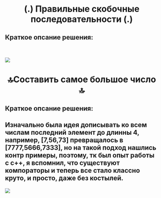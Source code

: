 <h1 align="center"> (.) Правильные скобочные последовательности (.) </h1>
<h2>Краткое опсание решения:<h2>
<br>
<image src = "1.jpg"></image>

<h1 align="center"> 🔝Составить самое большое число 🔝 </h1>
<h2>Краткое опсание решения:<h2> 
Изначально была идея дописывать ко всем числам последний элемент до длинны 4, например, [7,56,73] превращалось в [7777,5666,7333], но на такой подход нашлись контр примеры, поэтому, тк был опыт работы с c++, я вспомнил, что существуют компораторы и теперь все стало классно круто, и просто, даже без костылей.

<image src = "2.gif"></image>